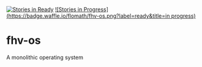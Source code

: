 [![Stories in Ready](https://badge.waffle.io/flomath/fhv-os.png?label=ready&title=Ready)](https://waffle.io/flomath/fhv-os) [![Stories in Progress](https://badge.waffle.io/flomath/fhv-os.png?label=ready&title=in progress)](https://waffle.io/flomath/fhv-os)

# fhv-os
A monolithic operating system
